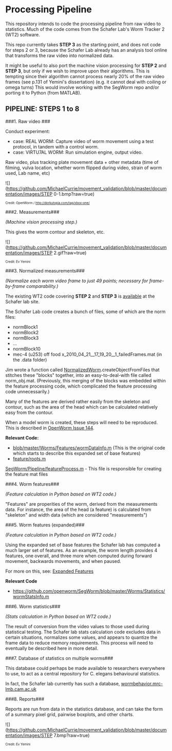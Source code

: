 # Processing Pipeline #

This repository intends to code the processing pipeline from raw video to statistics.  Much of the code comes from the Schafer Lab's Worm Tracker 2 (WT2) software.

This repo currently takes **STEP 3** as the starting point, and does not code for steps 2 or 3, because the Schafer Lab already has an analysis tool online that transforms the raw video into normalized data.

It might be useful to also port the machine vision processing for **STEP 2** and **STEP 3**, but only if we wish to improve upon their algorithms.  This is tempting since their algorithm cannot process nearly 20% of the raw video frames (see p.131 of Yemini's dissertation) (e.g. it cannot deal with coiling or omega turns)  This would involve working with the SegWorm repo and/or porting it to Python (from MATLAB).


## PIPELINE: STEPS 1 to 8


###1. Raw video ###

Conduct experiment:
- case: REAL WORM: Capture video of worm movement using a test protocol, in tandem with a control worm.
- case: VIRTU7AL WORM: Run simulation engine, output video.

Raw video, plus tracking plate movement data + other metadata (time of filming, vulva location, whether worm flipped during video, strain of worm used, Lab name, etc)

![](https://github.com/MichaelCurrie/movement_validation/blob/master/documentation/images/STEP 0-1.bmp?raw=true)

<sub><sup>Credit: OpenWorm / http://dorkutopia.com/tag/xbox-one/</sub></sup>


###2. Measurements###

*(Machine vision processing step.)*

This gives the worm contour and skeleton, etc.

![](https://github.com/MichaelCurrie/movement_validation/blob/master/documentation/images/STEP 2.gif?raw=true)

<sub><sup>Credit: Ev Yemini</sub></sup>

###3. Normalized measurements###

*(Normalize each worm video frame to just 49 points; necessary for frame-by-frame comparability.)*

The existing WT2 code covering **STEP 2** and **STEP 3** is [available](http://www.mrc-lmb.cam.ac.uk/wormtracker/index.php?action=analysis) at the Schafer lab site.

The Schafer Lab code creates a bunch of files, some of which are the norm files:
- normBlock1
- normBlock2
- normBlock3
- ...
- normBlock10
- mec-4 (u253) off food x_2010_04_21__17_19_20__1_failedFrames.mat (in the .data folder)

Jim wrote a function called [NormalizedWorm](https://github.com/JimHokanson/SegwormMatlabClasses/blob/master/%2Bseg_worm/%40normalized_worm/normalized_worm.m).createObjectFromFiles that stitches these "blocks" together, into an easy-to-deal-with file called norm_obj.mat.  (Previously, this merging of the blocks was embedded within the feature processing code, which complicated the feature processing code unnecessarily.)

Many of the features are derived rather easily from the skeleton and contour, such as the area of the head which  can be calculated relatively easy from the contour.

When a model worm is created, these steps will need to be reproduced. This is described in [OpenWorm Issue 144](https://github.com/openworm/OpenWorm/issues/144).

**Relevant Code:**

- [blob/master/Worms/Features/wormDataInfo.m](https://github.com/openworm/SegWorm/blob/master/Worms/Features/wormDataInfo.m) (This is the original code which starts to describe this expanded set of base features)
- [feature/roots.m](https://github.com/JimHokanson/SegWorm/blob/classes/new_code/%2Bseg_worm/%2Bfeature/roots.m)

[SegWorm/Pipeline/featureProcess.m](https://github.com/JimHokanson/mrc_wormtracker_gui/blob/master/SegWorm/Pipeline/featureProcess.m) - This file is responsible for creating the feature mat files

###4. Worm features###

*(Feature calculation in Python based on WT2 code.)*

"Features" are properities of the worm, derived from the measurements data.  For instance, the area of the head (a feature) is calculated from "skeleton" and width data (which are considered "measurements")

###5. Worm features (expanded)###

*(Feature calculation in Python based on WT2 code.)*

Using the expanded set of base features the Schafer lab has computed a much larger set of features. As an example, the worm length provides 4 features, one overall, and three more when computed during forward movement, backwards movements, and when paused.

For more on this, see:
[Expanded Features](Expanded_Features.md)

**Relevant Code**
- https://github.com/openworm/SegWorm/blob/master/Worms/Statistics/wormStatsInfo.m

###6. Worm statistics###

*(Stats calculation in Python based on WT2 code.)*

The result of conversion from the video values to those used during statistical testing. The Schafer lab stats calculation code excludes data in certain situations, normalizes some values, and appears to quantize the frame data to reduce memory requirements. This process will need to eventually be described here in more detail.

###7. Database of statistics on multiple worms###

This database could perhaps be made available to researchers everywhere to use, to act as a central repository for C. elegans behavioural statistics.

In fact, the Schafer lab currently has such a database, [wormbehavior.mrc-lmb.cam.ac.uk](http://wormbehavior.mrc-lmb.cam.ac.uk/)

###8. Reports###

Reports are run from data in the statistics database, and can take the form of a summary pixel grid, pairwise boxplots, and other charts.

![](https://github.com/MichaelCurrie/movement_validation/blob/master/documentation/images/STEP 7.bmp?raw=true)

<sub><sup>Credit: Ev Yemini</sub></sup>
